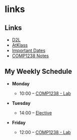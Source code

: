 # links

## Links
- [D2L](https://learn.georgebrown.ca)
- [AtKlass](https://app.atklass.com)
- [Important Dates](https://www.georgebrown.ca/current-students/important-dates?term=27246&category=131)
- [COMP1238 Notes](comp1238.md)
  
## My Weekly Schedule

- **Monday**
  - 10:00 – [COMP1238 - Lab](https://learn.georgebrown.ca/d2l/home/412494)
  

- **Tuesday**
  
  - 14:00 – [Elective](https://learn.georgebrown.ca/d2l/home/399568)

- **Friday**
  - 12:00 – [COMP1238 - Lab](https://learn.georgebrown.ca/d2l/home/412494)


